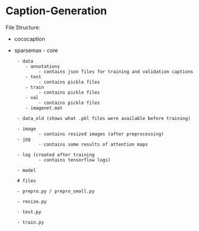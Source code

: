 # Caption-Generation

File Structure:

 - cococaption 
 - sparsemax
        - core

        - data
           - annotations
                - contains json files for training and validation captions
           - test
                - contains pickle files
           - train
                - contains pickle files
           - val
                - contains pickle files
           - imagenet.mat

        - data_old (shows what .pkl files were available before training)

        - image
                - contains resized images (after preprocessing)
        - jpg
                - contains some results of attention maps

        - log (created after training 
                - contains tensorflow logs)

        - model

        # files

        - prepro.py / prepro_small.py

        - resize.py

        - test.py

        - train.py
